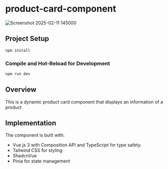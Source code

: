 # product-card-component

![Screenshot 2025-02-11 145000](https://github.com/user-attachments/assets/6385983d-17a2-458d-adad-8f6c4be189cd)

## Project Setup

```sh
npm install
```

### Compile and Hot-Reload for Development

```sh
npm run dev
```
## Overview

This is a dynamic product card component that displays an information of a product

## Implementation

The component is built with: 
  - Vue.js 3 with Composition API and TypeScript for type safety.
  - Tailwind CSS for styling
  - ShadcnVue
  - Pinia for state management
